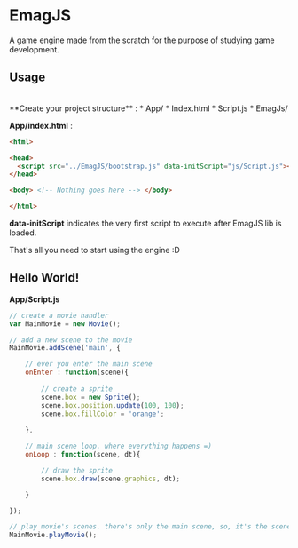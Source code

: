 # EmagJS
A game engine made from the scratch for the purpose of studying game development.


## Usage
<br>
**Create your project structure** :
  * App/
   * Index.html
   * Script.js
  * EmagJs/
  
<br>

**App/index.html** :

```html
<html>

<head>
  <script src="../EmagJS/bootstrap.js" data-initScript="js/Script.js"></script>
</head>

<body> <!-- Nothing goes here --> </body>

</html>
```
**data-initScript** indicates the very first script to execute after EmagJS lib is loaded. <br>

That's all you need to start using the engine :D
<br>

## Hello World!

**App/Script.js**
```js
// create a movie handler
var MainMovie = new Movie();

// add a new scene to the movie
MainMovie.addScene('main', {

    // ever you enter the main scene
    onEnter : function(scene){
        
        // create a sprite
        scene.box = new Sprite();
        scene.box.position.update(100, 100);
        scene.box.fillColor = 'orange';
        
    },

    // main scene loop. where everything happens =)
    onLoop : function(scene, dt){

        // draw the sprite
        scene.box.draw(scene.graphics, dt);

    }

});

// play movie's scenes. there's only the main scene, so, it's the scene to play
MainMovie.playMovie();

